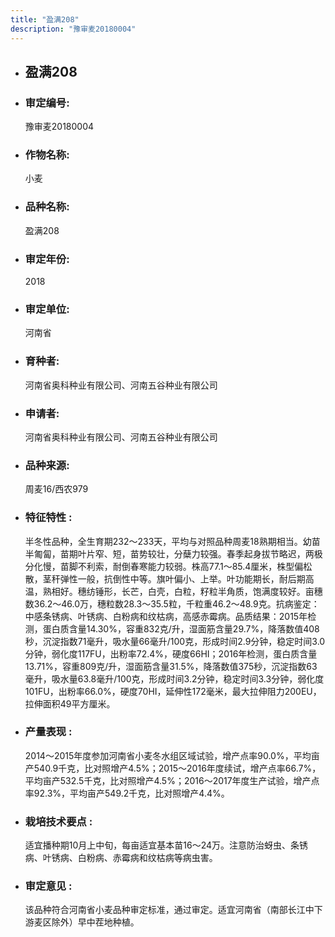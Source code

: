 ```yaml
---
title: "盈满208"
description: "豫审麦20180004"
---
```

* ## 盈满208
* ###  审定编号:  
   豫审麦20180004

*  ### 作物名称:  
   小麦

*   ###  品种名称: 
    盈满208

*   ### 审定年份: 
    2018

*   ### 审定单位:  
    河南省

*   ### 育种者:  
    河南省奥科种业有限公司、河南五谷种业有限公司

*   ### 申请者:  
    河南省奥科种业有限公司、河南五谷种业有限公司

*   ### 品种来源:  
    周麦16/西农979

*   ### 特征特性 : 
    半冬性品种，全生育期232～233天，平均与对照品种周麦18熟期相当。幼苗半匍匐，苗期叶片窄、短，苗势较壮，分蘖力较强。春季起身拔节略迟，两极分化慢，苗脚不利索，耐倒春寒能力较弱。株高77.1～85.4厘米，株型偏松散，茎秆弹性一般，抗倒性中等。旗叶偏小、上举。叶功能期长，耐后期高温，熟相好。穗纺锤形，长芒，白壳，白粒，籽粒半角质，饱满度较好。亩穗数36.2～46.0万，穗粒数28.3～35.5粒，千粒重46.2～48.9克。抗病鉴定：中感条锈病、叶锈病、白粉病和纹枯病，高感赤霉病。品质结果：2015年检测，蛋白质含量14.30%，容重832克/升，湿面筋含量29.7%，降落数值408秒，沉淀指数71毫升，吸水量66毫升/100克，形成时间2.9分钟，稳定时间3.0分钟，弱化度117FU，出粉率72.4%，硬度66HI；2016年检测，蛋白质含量13.71%，容重809克/升，湿面筋含量31.5%，降落数值375秒，沉淀指数63毫升，吸水量63.8毫升/100克，形成时间3.2分钟，稳定时间3.3分钟，弱化度101FU，出粉率66.0%，硬度70HI，延伸性172毫米，最大拉伸阻力200EU，拉伸面积49平方厘米。

*   ### 产量表现 : 
    2014～2015年度参加河南省小麦冬水组区域试验，增产点率90.0%，平均亩产540.9千克，比对照增产4.5%；2015～2016年度续试，增产点率66.7%，平均亩产532.5千克，比对照增产4.5%；2016～2017年度生产试验，增产点率92.3%，平均亩产549.2千克，比对照增产4.4%。

*   ### 栽培技术要点 : 
    适宜播种期10月上中旬，每亩适宜基本苗16～24万。注意防治蚜虫、条锈病、叶锈病、白粉病、赤霉病和纹枯病等病虫害。

*   ### 审定意见 : 
    该品种符合河南省小麦品种审定标准，通过审定。适宜河南省（南部长江中下游麦区除外）早中茬地种植。
